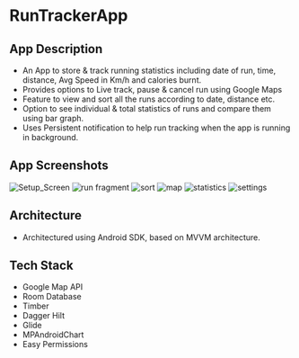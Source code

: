 # RunTrackerApp

## App Description
- An App to store & track running statistics including date of run, time, distance, Avg Speed in Km/h and calories burnt.
- Provides options to Live track, pause & cancel run using Google Maps
- Feature to view and sort all the runs according to date, distance etc.
- Option to see individual & total statistics of runs and compare them using bar graph.
- Uses Persistent notification to help run tracking when the app is running in background.

## App Screenshots
![Setup_Screen](https://user-images.githubusercontent.com/77715546/172781012-264c26cb-4439-428c-b5f2-0ff4c7cd8e40.JPG)
![run fragment](https://user-images.githubusercontent.com/77715546/172782533-3ab6ee88-6c6e-423d-977f-90345f67c593.jpg)
![sort](https://user-images.githubusercontent.com/77715546/172782584-f6743ed3-9d6e-4097-9f6b-720a6ffa7fc8.jpg)
![map](https://user-images.githubusercontent.com/77715546/172782625-4bfe79dd-6946-4ef0-96b2-0ce187110400.jpg)
![statistics](https://user-images.githubusercontent.com/77715546/172782638-4bac1697-4660-4307-9af9-6278b9fe7df4.jpg)
![settings](https://user-images.githubusercontent.com/77715546/172782691-376a58be-12ce-452d-b0ae-b66db2bf79fa.jpg)


## Architecture
- Architectured using Android SDK, based on MVVM architecture.

## Tech Stack
- Google Map API
- Room Database
- Timber
- Dagger Hilt
- Glide
- MPAndroidChart
- Easy Permissions
